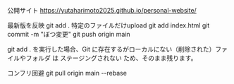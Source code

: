 公開サイト
https://yutaharimoto2025.github.io/personal-website/ 


最新版を反映
git add .   特定のファイルだけupload  git add index.html
git commit -m "ぼつ変更"
git push origin main

git add . を実行した場合、Git に存在するがローカルにない（削除された）ファイルやフォルダ は ステージングされない ため、そのまま残ります。


コンフリ回避
git pull origin main --rebase

